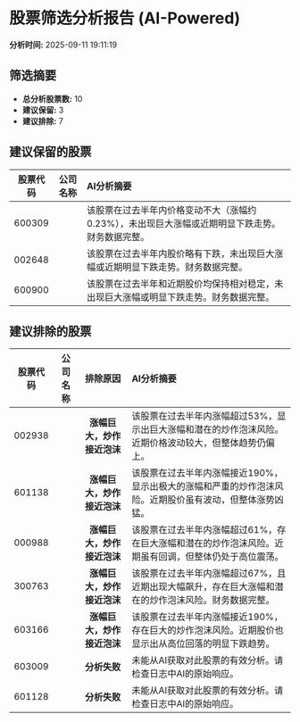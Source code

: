 # 股票筛选分析报告 (AI-Powered)

**分析时间:** 2025-09-11 19:11:19

## 筛选摘要

- **总分析股票数:** 10
- **建议保留:** 3
- **建议排除:** 7

## 建议保留的股票

| 股票代码 | 公司名称 | AI分析摘要 |
|:---:|:---:|:---|
| 600309 |  | 该股票在过去半年内价格变动不大（涨幅约0.23%），未出现巨大涨幅或近期明显下跌走势。财务数据完整。 |
| 002648 |  | 该股票在过去半年内股价略有下跌，未出现巨大涨幅或近期明显下跌走势。财务数据完整。 |
| 600900 |  | 该股票在过去半年和近期股价均保持相对稳定，未出现巨大涨幅或明显下跌走势。财务数据完整。 |

## 建议排除的股票

| 股票代码 | 公司名称 | 排除原因 | AI分析摘要 |
|:---:|:---:|:---:|:---|
| 002938 |  | **涨幅巨大，炒作接近泡沫** | 该股票在过去半年内涨幅超过53%，显示出巨大涨幅和潜在的炒作泡沫风险。近期价格波动较大，但整体趋势仍偏上。 |
| 601138 |  | **涨幅巨大，炒作接近泡沫** | 该股票在过去半年内涨幅接近190%，显示出极大的涨幅和严重的炒作泡沫风险。近期股价虽有波动，但整体涨势凶猛。 |
| 000988 |  | **涨幅巨大，炒作接近泡沫** | 该股票在过去半年内涨幅超过61%，存在巨大涨幅和潜在的炒作泡沫风险。近期虽有回调，但整体仍处于高位震荡。 |
| 300763 |  | **涨幅巨大，炒作接近泡沫** | 该股票在过去半年内涨幅超过67%，且近期出现大幅飙升，存在巨大涨幅和潜在的炒作泡沫风险。财务数据完整。 |
| 603166 |  | **涨幅巨大，炒作接近泡沫** | 该股票在过去半年内涨幅接近190%，存在巨大的炒作泡沫风险。近期股价也显示出从高位回落的明显下跌趋势。 |
| 603009 |  | **分析失败** | 未能从AI获取对此股票的有效分析。请检查日志中AI的原始响应。 |
| 601128 |  | **分析失败** | 未能从AI获取对此股票的有效分析。请检查日志中AI的原始响应。 |
